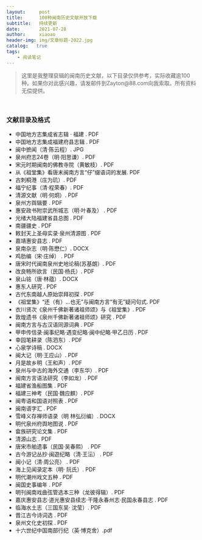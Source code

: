 ```yaml
---
layout:     post
title:      100种闽南历史文献开放下载
subtitle:   持续更新
date:       2021-07-28
author:     xiaoao
header-img: img/文章标题-2022.jpg
catalog:   true
tags:
    - 阅读笔记
---
```


<blockquote><p>这里是我整理裒辑的闽南历史文献，以下目录仅供参考，实际收藏逾100种。如果你对此感兴趣，请发邮件到Zayton@88.com向我索取。所有资料无偿提供。</p>
</blockquote>

<p>&nbsp;</p>
<h3 id="toc_0">文献目录及格式</h3>
<ul>
<li>中国地方志集成省志辑 · 福建 . PDF
</li><li>中国地方志集成福建府县志辑 . PDF
</li><li>闽中摭闻（清·陈云程）. JPG
</li><li>泉州府志24卷（明·阳思谦）. PDF
</li><li>宋元时期闽南的佛教寺院（黄敏枝）. PDF
</li><li>从《祖堂集》看唐末闽南方言“仔”缀语词的发展. PDF
</li><li>古刺桐港（庄为玑）. PDF
</li><li>福宁纪事（清·程荣春）. PDF
</li><li>清源文献（明·何炯）. PDF
</li><li>泉州方舆辑要 . PDF
</li><li>惠安政书附崇武所城志（明·叶春及） . PDF
</li><li>光绪大陆福建省县总图 . PDF
</li><li>南疆疆史 . PDF
</li><li>敕封天上圣母实录·泉州清源图 . PDF
</li><li>嘉靖惠安县志 . PDF
</li><li>泉南杂志（明·陈懋仁）. DOCX
</li><li>鸡肋编（宋·庄绰） . PDF
</li><li>唐宋时代闽南泉州史地论稿(苏基朗）. PDF
</li><li>改良畅所欲言（民国·杨氏）. PDF
</li><li>泉山铭（唐·林蕴）. DOCX
</li><li>惠东人研究 . PDF
</li><li>古代东南越人原始崇拜初探 . PDF
</li><li>《祖堂集》“还（有）...也无”与闽南方言“有无”疑问句式. PDF
</li><li>衣川贤次《泉州千佛新著诸祖师颂》与《祖堂集》. PDF
</li><li>敦煌遗书《泉州千佛新著诸祖师颂》研究 . PDF
</li><li>闽南方言与古汉语同源词典 . PDF
</li><li>甲申传信录·闽事纪略·遇变纪略·闽中纪略·甲乙日历 . PDF
</li><li>幸园笔耕录（陈泗东）. PDF
</li><li>心泉学诗稿 . DOCX
</li><li>闽大记（明·王应山）. PDF
</li><li>月是故乡明（王和声）. PDF
</li><li>泉州与中古的海外交通（李东华）. PDF
</li><li>闽南方言语法研究（李如龙）. PDF
</li><li>福建省渔船图集 . PDF
</li><li>福建三神考（民国·魏应麒）. PDF
</li><li>闽粤语和国语对照表 . PDF
</li><li>闽南语字汇 . PDF
</li><li>雪峰义存禅师语录（明 林弘衍编）. DOCX
</li><li>明代泉州府舆地图说 . PDF
</li><li>畲族研究论文集 . PDF
</li><li>清源山志 . PDF
</li><li>唐宋市舶遗事（民国·吴春熙） . PDF
</li><li>古今游记丛抄·闽遊纪略（清·王沄） . PDF
</li><li>闽小记（清·周公亮） . PDF
</li><li>海上见闻录定本（明·	阮氏）. PDF
</li><li>明代潮州戏文五种 . PDF
</li><li>闽国史事编年 . PDF
</li><li>明刊闽南戏曲弦管选本三种（龙彼得辑）. PDF
</li><li>嘉庆惠安县志·道光惠安县续志·干隆永春州志·民国永春县志 . PDF
</li><li>临海水土志（三国东吴·	沈莹）. PDF
</li><li>晋江古今诗词选 . PDF
</li><li>泉州文化史初探 . PDF
</li><li>十六世纪中国南部行纪（英·博克舍）.pdf</li></ul>
